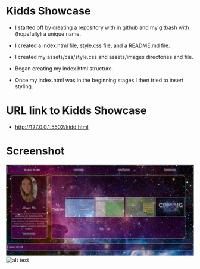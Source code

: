 # Kidds Showcase

* I started off by creating a repository with in github and my gitbash with (hopefully) a unique name.

* I created a index.html file, style.css file, and a README.md file.

* I created my assets/css/style.css and assets/images directories and file.

* Began creating my index.html structure. 

* Once my index.html was in the beginning stages I then tried to insert styling.

# URL link to Kidds Showcase

* http://127.0.0.1:5502/kidd.html

# Screenshot
![alt text](/assets/images/Screenshot.png)
![alt text](assets/images/screenshot2.png)